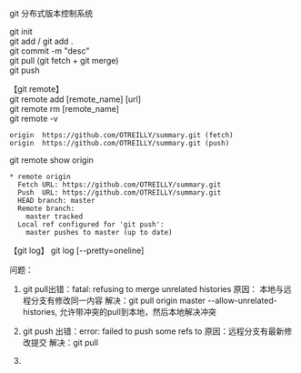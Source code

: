 git 分布式版本控制系统

  git init <br>
  git add <file> / git add .  <br>
  git commit -m "desc"  <br>
  git pull (git fetch + git merge)  <br>
  git push    <br>
  
【git remote】  <br>
  git remote add [remote_name] [url]  <br>
  git remote rm [remote_name]  <br>
  git remote -v   <br>
```
origin	https://github.com/OTREILLY/summary.git (fetch)
origin	https://github.com/OTREILLY/summary.git (push)
```
git remote show origin
```
* remote origin
  Fetch URL: https://github.com/OTREILLY/summary.git
  Push  URL: https://github.com/OTREILLY/summary.git
  HEAD branch: master
  Remote branch:
    master tracked
  Local ref configured for 'git push':
    master pushes to master (up to date)
```


【git log】
git log [--pretty=oneline]




问题：
1. git pull出错：fatal: refusing to merge unrelated histories
原因： 本地与远程分支有修改同一内容
解决：git pull origin master --allow-unrelated-histories, 允许带冲突的pull到本地，然后本地解决冲突

2. git push 出错：error: failed to push some refs to
原因：远程分支有最新修改提交
解决：git pull 

3. 
